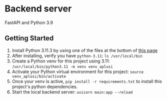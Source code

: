 # Backend server
FastAPI and Python 3.9

## Getting Started
1. Install Python 3.11.3 by using one of the files at the bottom of [this page](https://www.python.org/downloads/release/python-3113/)
2. After installing, verify you have `python-3.11`: `ls /usr/local/bin`
3. Create a Python venv for this project using 3.11: `/usr/local/bin/python3.11 -m venv venv_aplusi`
4. Activate your Python virtual environment for this project: `source venv_aplusi/bin/activate`
5. Once your venv is active, `pip install -r requirements.txt` to install this project's python dependencies.
6. Start the local backend server: `uvicorn main:app --reload`

